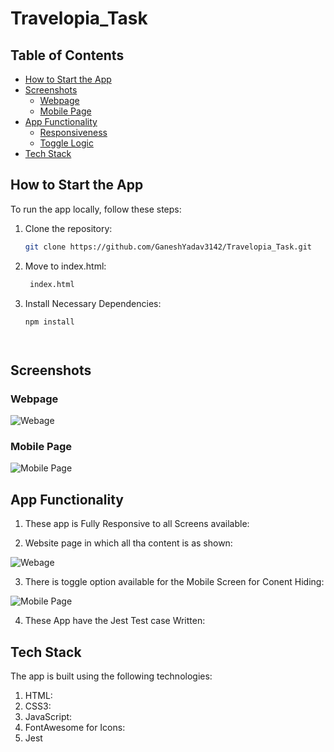 # Travelopia_Task

## Table of Contents

- [How to Start the App](#how-to-start-the-app)
- [Screenshots](#screenshots)
  - [Webpage](#web-page)
  - [Mobile Page](#mobile-page)
- [App Functionality](#app-functionality)
  - [Responsiveness](#responsiveness)
  - [Toggle Logic](#toggle-logic)
- [Tech Stack](#tech-stack)

## How to Start the App

To run the app locally, follow these steps:

1. Clone the repository:

   ```bash
   git clone https://github.com/GaneshYadav3142/Travelopia_Task.git

2. Move to index.html: 
   
   ```bash
    index.html

3. Install Necessary Dependencies: 

    ```bash
   npm install


    
   
## Screenshots

### Webpage

![Webage](./utils/webpage.jpg)

### Mobile Page

![Mobile Page](./utils//mobilePage.jpg)


## App Functionality

1. These app is Fully Responsive to all Screens available:

2. Website page in which all tha content is as shown:

![Webage](./utils/webpage.jpg)

3. There is toggle option available for the Mobile Screen for Conent Hiding:

![Mobile Page](./utils/mobilePage.jpg)

4. These App have the Jest Test case Written:



## Tech Stack

The app is built using the following technologies:

1. HTML:
2. CSS3:
3. JavaScript:
4. FontAwesome for Icons:
5. Jest
